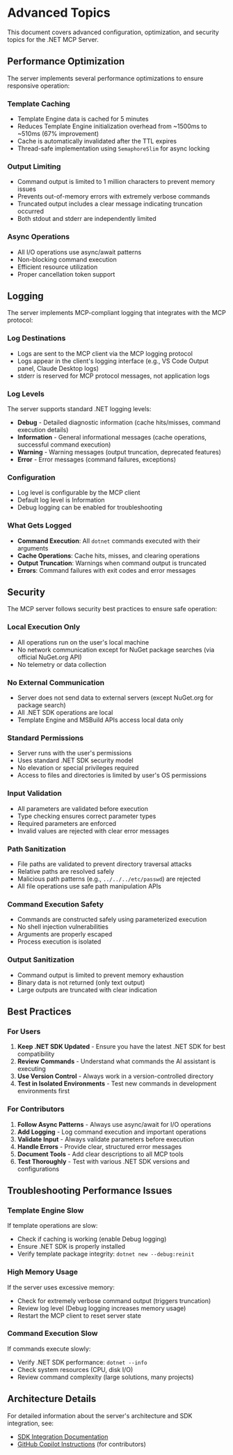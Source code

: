 # Advanced Topics

This document covers advanced configuration, optimization, and security topics for the .NET MCP Server.

## Performance Optimization

The server implements several performance optimizations to ensure responsive operation:

### Template Caching

- Template Engine data is cached for 5 minutes
- Reduces Template Engine initialization overhead from ~1500ms to ~510ms (67% improvement)
- Cache is automatically invalidated after the TTL expires
- Thread-safe implementation using `SemaphoreSlim` for async locking

### Output Limiting

- Command output is limited to 1 million characters to prevent memory issues
- Prevents out-of-memory errors with extremely verbose commands
- Truncated output includes a clear message indicating truncation occurred
- Both stdout and stderr are independently limited

### Async Operations

- All I/O operations use async/await patterns
- Non-blocking command execution
- Efficient resource utilization
- Proper cancellation token support

## Logging

The server implements MCP-compliant logging that integrates with the MCP protocol:

### Log Destinations

- Logs are sent to the MCP client via the MCP logging protocol
- Logs appear in the client's logging interface (e.g., VS Code Output panel, Claude Desktop logs)
- stderr is reserved for MCP protocol messages, not application logs

### Log Levels

The server supports standard .NET logging levels:

- **Debug** - Detailed diagnostic information (cache hits/misses, command execution details)
- **Information** - General informational messages (cache operations, successful command execution)
- **Warning** - Warning messages (output truncation, deprecated features)
- **Error** - Error messages (command failures, exceptions)

### Configuration

- Log level is configurable by the MCP client
- Default log level is Information
- Debug logging can be enabled for troubleshooting

### What Gets Logged

- **Command Execution**: All `dotnet` commands executed with their arguments
- **Cache Operations**: Cache hits, misses, and clearing operations
- **Output Truncation**: Warnings when command output is truncated
- **Errors**: Command failures with exit codes and error messages

## Security

The MCP server follows security best practices to ensure safe operation:

### Local Execution Only

- All operations run on the user's local machine
- No network communication except for NuGet package searches (via official NuGet.org API)
- No telemetry or data collection

### No External Communication

- Server does not send data to external servers (except NuGet.org for package search)
- All .NET SDK operations are local
- Template Engine and MSBuild APIs access local data only

### Standard Permissions

- Server runs with the user's permissions
- Uses standard .NET SDK security model
- No elevation or special privileges required
- Access to files and directories is limited by user's OS permissions

### Input Validation

- All parameters are validated before execution
- Type checking ensures correct parameter types
- Required parameters are enforced
- Invalid values are rejected with clear error messages

### Path Sanitization

- File paths are validated to prevent directory traversal attacks
- Relative paths are resolved safely
- Malicious path patterns (e.g., `../../../etc/passwd`) are rejected
- All file operations use safe path manipulation APIs

### Command Execution Safety

- Commands are constructed safely using parameterized execution
- No shell injection vulnerabilities
- Arguments are properly escaped
- Process execution is isolated

### Output Sanitization

- Command output is limited to prevent memory exhaustion
- Binary data is not returned (only text output)
- Large outputs are truncated with clear indication

## Best Practices

### For Users

1. **Keep .NET SDK Updated** - Ensure you have the latest .NET SDK for best compatibility
2. **Review Commands** - Understand what commands the AI assistant is executing
3. **Use Version Control** - Always work in a version-controlled directory
4. **Test in Isolated Environments** - Test new commands in development environments first

### For Contributors

1. **Follow Async Patterns** - Always use async/await for I/O operations
2. **Add Logging** - Log command execution and important operations
3. **Validate Input** - Always validate parameters before execution
4. **Handle Errors** - Provide clear, structured error messages
5. **Document Tools** - Add clear descriptions to all MCP tools
6. **Test Thoroughly** - Test with various .NET SDK versions and configurations

## Troubleshooting Performance Issues

### Template Engine Slow

If template operations are slow:

- Check if caching is working (enable Debug logging)
- Ensure .NET SDK is properly installed
- Verify template package integrity: `dotnet new --debug:reinit`

### High Memory Usage

If the server uses excessive memory:

- Check for extremely verbose command output (triggers truncation)
- Review log level (Debug logging increases memory usage)
- Restart the MCP client to reset server state

### Command Execution Slow

If commands execute slowly:

- Verify .NET SDK performance: `dotnet --info`
- Check system resources (CPU, disk I/O)
- Review command complexity (large solutions, many projects)

## Architecture Details

For detailed information about the server's architecture and SDK integration, see:

- [SDK Integration Documentation](sdk-integration.md)
- [GitHub Copilot Instructions](.github/copilot-instructions.md) (for contributors)
